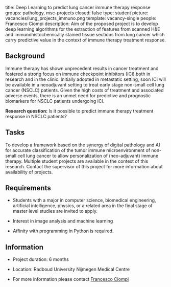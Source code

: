 title: Deep Learning to predict lung cancer immune therapy response
groups: pathology, msc-projects
closed: false
type: student
picture: vacancies/lung_projects_immuno.png
template: vacancy-single
people: Francesco Ciompi
description: Aim of the proposed project is to develop deep learning algorithms for the extraction of features from scanned H&E and immunohistochemically stained tissue sections from lung cancer which carry predictive value in the context of immune therapy treatment response.


## Background

Immune therapy has shown unprecedent results in cancer treatment and fostered a strong focus on immune checkpoint inhibitors (ICI) both in research and in the clinic. Initially adopted in metastatic setting, soon ICI will be available in a neoadjuvant setting to treat early stage non-small cell lung cancer (NSCLC) patients. Given the high costs of treatment and associated adverse events, there is an unmet need for predictive and prognostic biomarkers for NSCLC patients undergoing ICI.

**Research question:**
Is it possible to predict immune therapy treatment response in NSCLC patients?

## Tasks

To develop a framework based on the synergy of digital pathology and AI for accurate classification of the tumor immune microenvironment of non-small cell lung cancer to allow personalization of (neo-adjuvant) immune therapy. Multiple student projects are available in the context of this research. Contact the supervisor of this project for more information about availability of projects.

## Requirements

- Students with a major in computer science, biomedical engineering, artificial intelligence, physics, or a related area in the final stage of master level studies are invited to apply.

- Interest in image analysis and machine learning

- Affinity with programming in Python is required.

## Information

- Project duration: 6 months

- Location: Radboud University Nijmegen Medical Centre

- For more information please contact [Francesco Ciompi](https://www.computationalpathologygroup.eu/members/francesco-ciompi/)
